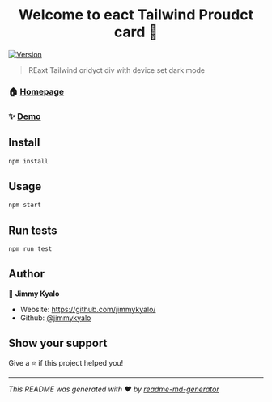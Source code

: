<h1 align="center">Welcome to eact Tailwind Proudct card 👋</h1>
<p>
  <a href="https://www.npmjs.com/package/eact Tailwind Proudct card" target="_blank">
    <img alt="Version" src="https://img.shields.io/npm/v/eact Tailwind Proudct card.svg">
  </a>
</p>

> REaxt Tailwind oridyct div with device set dark mode

### 🏠 [Homepage](https://github.com/jimmykyalo/productcard)

### ✨ [Demo](https://jimmykyalo.github.io/productcard/)

## Install

```sh
npm install
```

## Usage

```sh
npm start
```

## Run tests

```sh
npm run test
```

## Author

👤 **Jimmy Kyalo**

* Website: https://github.com/jimmykyalo/
* Github: [@jimmykyalo](https://github.com/jimmykyalo)

## Show your support

Give a ⭐️ if this project helped you!

***
_This README was generated with ❤️ by [readme-md-generator](https://github.com/kefranabg/readme-md-generator)_
